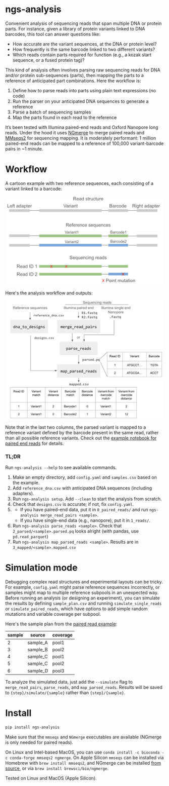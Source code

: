 # ngs-analysis

Convenient analysis of sequencing reads that span multiple DNA or protein parts. For instance, given a library of protein variants linked to DNA barcodes, this tool can answer questions like:

- How accurate are the variant sequences, at the DNA or protein level?
- How frequently is the same barcode linked to two different variants?
- Which reads contain parts required for function (e.g., a kozak start sequence, or a fused protein tag)?

This kind of analysis often involves parsing raw sequencing reads for DNA and/or protein sub-sequences (parts), then mapping the parts to a reference of anticipated part combinations. Here the workflow is: 

1. Define how to parse reads into parts using plain text expressions (no code)
2. Run the parser on your anticipated DNA sequences to generate a reference
3. Parse a batch of sequencing samples
4. Map the parts found in each read to the reference

It’s been tested with Illumina paired-end reads and Oxford Nanopore long reads. Under the hood it uses [NGmerge](https://github.com/jsh58/NGmerge) to merge paired reads and [MMseqs2](https://github.com/soedinglab/MMseqs2) for sequencing mapping. It is moderately performant: 1 million paired-end reads can be mapped to a reference of 100,000 variant-barcode pairs in ~1 minute.

# Workflow

A cartoon example with two reference sequences, each consisting of a variant linked to a barcode:

<img src="examples/sequences.png" alt="sequences" width="500"/>

Here's the analysis workflow and outputs:

<img src="examples/workflow.png" alt="analysis workflow" width="500"/>

Note that in the last two columns, the parsed variant is mapped to a reference variant defined by the barcode present in the same read, rather than all possible reference variants. Check out the [example notebook for paired end reads](examples/paired_reads/paired_read_example.ipynb) for details.

### **TL;DR**

Run `ngs-analysis --help` to see available commands.

1. Make an empty directory, add `config.yaml` and `samples.csv` based on the example.
2. Add `reference_dna.csv` with anticipated DNA sequences (including adapters).
3. Run `ngs-analysis setup`. Add `--clean` to start the analysis from scratch.
4. Check that `designs.csv` is accurate; if not, fix `config.yaml`.
5. 
    - If you have paired-end data, put it in `0_paired_reads/` and run `ngs-analysis merge_read_pairs <sample>`.
    - If you have single-end data (e.g., nanopore), put it in `1_reads/`.
6. Run `ngs-analysis parse_reads <sample>`. Check that `2_parsed/<sample>.parsed.pq` looks alright (with pandas, use `pd.read_parquet`)
7. Run `ngs-analysis map_parsed_reads <sample>`. Results are in `3_mapped/<sample>.mapped.csv`

# Simulation mode

Debugging complex read structures and experimental layouts can be tricky. For example, `config.yaml` might parse reference sequences incorrectly, or samples might map to multiple reference subpools in an unexpected way. Before running an analysis (or designing an experiment), you can simulate the results by defining `sample_plan.csv` and running `simulate_single_reads` or `simulate_paired_reads`, which have options to add simple random mutations and variable coverage per subpool.

Here's the sample plan from the [paired read example](examples/paired_reads/sample_plan.csv):

| sample | source | coverage |
| --- | --- | --- |
|   2   | sample\_A | pool1 | 50 |
|   3   | sample\_B | pool2 | 50 |
|   4   | sample\_C | pool1 | 50 |
|   5   | sample\_C | pool2 | 20 |
|   6   | sample\_D | pool3 | 50 |

To analyze the simulated data, just add the `--simulate` flag to `merge_read_pairs`, `parse_reads`, and `map_parsed_reads`. Results will be saved to `{step}/simulate/{sample}` rather than `{step}/{sample}`.


# Install

```bash
pip install ngs-analysis
```

Make sure that the `mmseqs` and `NGmerge` executables are available (NGmerge is only needed for paired reads). 

On Linux and Intel-based MacOS, you can use `conda install -c bioconda -c conda-forge mmseqs2 ngmerge`. On Apple Silicon `mmseqs` can be installed via Homebrew with `brew install mmseqs2`, and NGmerge can be installed [from source](https://github.com/jsh58/NGmerge?tab=readme-ov-file#compile), or via `brew install brewsci/bio/ngmerge`.

Tested on Linux and MacOS (Apple Silicon).

